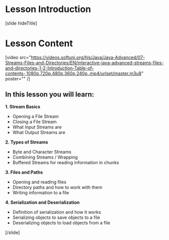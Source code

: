 # Lesson Introduction
[slide hideTitle]
# Lesson Content

[video src="https://videos.softuni.org/hls/Java/Java-Advanced/07-Streams-Files-and-Directories/EN/interactive-java-advanced-streams-files-and-directories-1-2-Introduction-Table-of-contents-,1080p,720p,480p,360p,240p,.mp4/urlset/master.m3u8" poster="" /]

## In this lesson you will learn:

**1. Stream Basics**

- Opening a File Stream
- Closing a File Stream
- What Input Streams are 
- What Output Streams are

**2. Types of Streams**
- Byte and Character Streams
- Combining Streams / Wrapping
- Buffered Streams for reading information in chunks

**3. Files and Paths**
- Opening and reading files
- Directory paths and how to work with them
- Writing information to a file

**4. Serialization and Deserialization**
- Definition of serialization and how it works
- Serializing objects to save objects to a file
- Deserializing objects to load objects from a file

[/slide]
